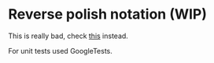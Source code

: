 # Reverse polish notation (WIP)

This is really bad, check [this](https://github.com/kagarlytsky/c-rpn) instead.

For unit tests used GoogleTests.
